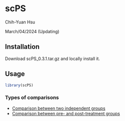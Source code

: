 scPS
================
Chih-Yuan Hsu

March/04/2024 (Updating)

## Installation

Download scPS_0.3.1.tar.gz and locally install it.

## Usage

``` r
library(scPS)
```

### Types of comparisons

- [Comparison between two independent groups](scPS_indep.md)
- [Comparison between pre- and post-treatment groups](scPS_paired.md)
